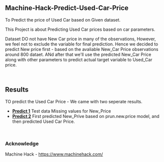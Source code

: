 ## Machine-Hack-Predict-Used-Car-Price

To Predict the price of Used Car based on Given dataset. 

This Project is about Predicting Used Car prices based on car parameters. 

Dataset DO not have New Car price in many of the observations, However, we feel not to exclude the variable for final prediction. Hence we decided to predict New price first - based on the avaliable New_Car Price observations around 800 dataet. ANd after that we'll use the predicted New_Car Price along with other parameters to predict actual target variable to Used_Car price. 

<br>

## Results

TO predict the Used Car Price - We came with two seperate results. 
- __[Predict 1](https://github.com/RutvijBhutaiya/Machine-Hack-Predict-Used-Car-Price/blob/master/Predict%201.csv)__ Test data Missing values for New_Price
- __[Predict 2](https://github.com/RutvijBhutaiya/Machine-Hack-Predict-Used-Car-Price/blob/master/Predict%202.csv)__ First predicted New_Prive based on prun.new.price model, and then predicted Used Car Price. 

<br>

### Acknowledge 
Machine Hack - https://www.machinehack.com/ 
